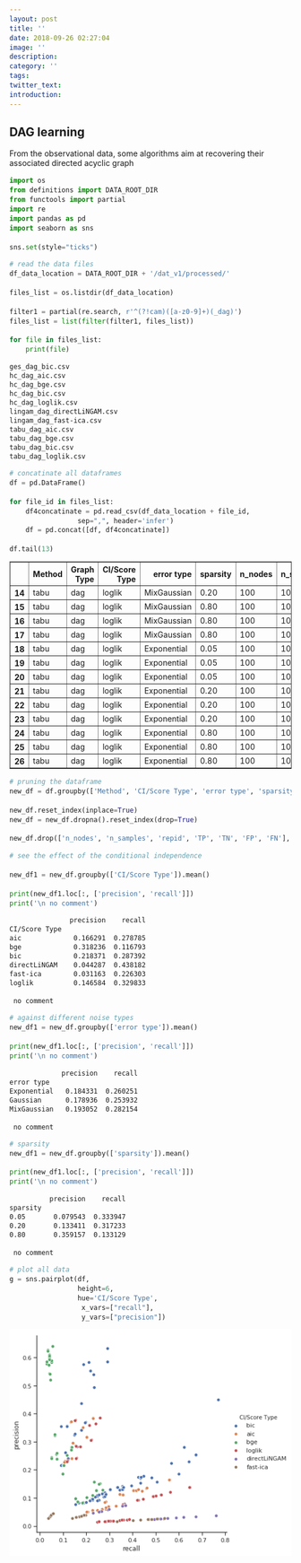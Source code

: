 ```yaml
---
layout: post
title: ''
date: 2018-09-26 02:27:04
image: ''
description:
category: ''
tags:
twitter_text:
introduction:
---
```

## DAG learning

From the observational data, some algorithms aim at recovering their associated directed acyclic graph


```python
import os
from definitions import DATA_ROOT_DIR
from functools import partial
import re
import pandas as pd
import seaborn as sns

sns.set(style="ticks")
```


```python
# read the data files
df_data_location = DATA_ROOT_DIR + '/dat_v1/processed/'

files_list = os.listdir(df_data_location)

filter1 = partial(re.search, r'^(?!cam)([a-z0-9]+)(_dag)')
files_list = list(filter(filter1, files_list))

for file in files_list:
    print(file)
```

    ges_dag_bic.csv
    hc_dag_aic.csv
    hc_dag_bge.csv
    hc_dag_bic.csv
    hc_dag_loglik.csv
    lingam_dag_directLiNGAM.csv
    lingam_dag_fast-ica.csv
    tabu_dag_aic.csv
    tabu_dag_bge.csv
    tabu_dag_bic.csv
    tabu_dag_loglik.csv



```python
# concatinate all dataframes
df = pd.DataFrame()

for file_id in files_list:
    df4concatinate = pd.read_csv(df_data_location + file_id,
                 sep=",", header='infer')
    df = pd.concat([df, df4concatinate])

df.tail(13)
```




<div>
<style scoped>
    .dataframe tbody tr th:only-of-type {
        vertical-align: middle;
    }

    .dataframe tbody tr th {
        vertical-align: top;
    }

    .dataframe thead th {
        text-align: right;
    }
</style>
<table border="1" class="dataframe">
  <thead>
    <tr style="text-align: right;">
      <th></th>
      <th>Method</th>
      <th>Graph Type</th>
      <th>CI/Score Type</th>
      <th>error type</th>
      <th>sparsity</th>
      <th>n_nodes</th>
      <th>n_samples</th>
      <th>repid</th>
      <th>TP</th>
      <th>TN</th>
      <th>FP</th>
      <th>FN</th>
      <th>precision</th>
      <th>recall</th>
    </tr>
  </thead>
  <tbody>
    <tr>
      <th>14</th>
      <td>tabu</td>
      <td>dag</td>
      <td>loglik</td>
      <td>MixGaussian</td>
      <td>0.20</td>
      <td>100</td>
      <td>1000</td>
      <td>2</td>
      <td>639</td>
      <td>351</td>
      <td>3981</td>
      <td>4929</td>
      <td>0.138312</td>
      <td>0.645455</td>
    </tr>
    <tr>
      <th>15</th>
      <td>tabu</td>
      <td>dag</td>
      <td>loglik</td>
      <td>MixGaussian</td>
      <td>0.80</td>
      <td>100</td>
      <td>1000</td>
      <td>0</td>
      <td>955</td>
      <td>3005</td>
      <td>1665</td>
      <td>4275</td>
      <td>0.364504</td>
      <td>0.241162</td>
    </tr>
    <tr>
      <th>16</th>
      <td>tabu</td>
      <td>dag</td>
      <td>loglik</td>
      <td>MixGaussian</td>
      <td>0.80</td>
      <td>100</td>
      <td>1000</td>
      <td>1</td>
      <td>1023</td>
      <td>2937</td>
      <td>1625</td>
      <td>4315</td>
      <td>0.386329</td>
      <td>0.258333</td>
    </tr>
    <tr>
      <th>17</th>
      <td>tabu</td>
      <td>dag</td>
      <td>loglik</td>
      <td>MixGaussian</td>
      <td>0.80</td>
      <td>100</td>
      <td>1000</td>
      <td>2</td>
      <td>620</td>
      <td>3340</td>
      <td>1945</td>
      <td>3995</td>
      <td>0.241715</td>
      <td>0.156566</td>
    </tr>
    <tr>
      <th>18</th>
      <td>tabu</td>
      <td>dag</td>
      <td>loglik</td>
      <td>Exponential</td>
      <td>0.05</td>
      <td>100</td>
      <td>1000</td>
      <td>0</td>
      <td>73</td>
      <td>174</td>
      <td>4016</td>
      <td>5637</td>
      <td>0.017853</td>
      <td>0.295547</td>
    </tr>
    <tr>
      <th>19</th>
      <td>tabu</td>
      <td>dag</td>
      <td>loglik</td>
      <td>Exponential</td>
      <td>0.05</td>
      <td>100</td>
      <td>1000</td>
      <td>1</td>
      <td>87</td>
      <td>160</td>
      <td>3970</td>
      <td>5683</td>
      <td>0.021444</td>
      <td>0.352227</td>
    </tr>
    <tr>
      <th>20</th>
      <td>tabu</td>
      <td>dag</td>
      <td>loglik</td>
      <td>Exponential</td>
      <td>0.05</td>
      <td>100</td>
      <td>1000</td>
      <td>2</td>
      <td>69</td>
      <td>178</td>
      <td>4038</td>
      <td>5615</td>
      <td>0.016801</td>
      <td>0.279352</td>
    </tr>
    <tr>
      <th>21</th>
      <td>tabu</td>
      <td>dag</td>
      <td>loglik</td>
      <td>Exponential</td>
      <td>0.20</td>
      <td>100</td>
      <td>1000</td>
      <td>0</td>
      <td>440</td>
      <td>550</td>
      <td>4111</td>
      <td>4799</td>
      <td>0.096682</td>
      <td>0.444444</td>
    </tr>
    <tr>
      <th>22</th>
      <td>tabu</td>
      <td>dag</td>
      <td>loglik</td>
      <td>Exponential</td>
      <td>0.20</td>
      <td>100</td>
      <td>1000</td>
      <td>1</td>
      <td>557</td>
      <td>433</td>
      <td>4063</td>
      <td>4847</td>
      <td>0.120563</td>
      <td>0.562626</td>
    </tr>
    <tr>
      <th>23</th>
      <td>tabu</td>
      <td>dag</td>
      <td>loglik</td>
      <td>Exponential</td>
      <td>0.20</td>
      <td>100</td>
      <td>1000</td>
      <td>2</td>
      <td>416</td>
      <td>574</td>
      <td>4115</td>
      <td>4795</td>
      <td>0.091812</td>
      <td>0.420202</td>
    </tr>
    <tr>
      <th>24</th>
      <td>tabu</td>
      <td>dag</td>
      <td>loglik</td>
      <td>Exponential</td>
      <td>0.80</td>
      <td>100</td>
      <td>1000</td>
      <td>0</td>
      <td>620</td>
      <td>3340</td>
      <td>1556</td>
      <td>4384</td>
      <td>0.284926</td>
      <td>0.156566</td>
    </tr>
    <tr>
      <th>25</th>
      <td>tabu</td>
      <td>dag</td>
      <td>loglik</td>
      <td>Exponential</td>
      <td>0.80</td>
      <td>100</td>
      <td>1000</td>
      <td>1</td>
      <td>871</td>
      <td>3089</td>
      <td>1976</td>
      <td>3964</td>
      <td>0.305936</td>
      <td>0.219949</td>
    </tr>
    <tr>
      <th>26</th>
      <td>tabu</td>
      <td>dag</td>
      <td>loglik</td>
      <td>Exponential</td>
      <td>0.80</td>
      <td>100</td>
      <td>1000</td>
      <td>2</td>
      <td>601</td>
      <td>3359</td>
      <td>997</td>
      <td>4943</td>
      <td>0.376095</td>
      <td>0.151768</td>
    </tr>
  </tbody>
</table>
</div>




```python
# pruning the dataframe
new_df = df.groupby(['Method', 'CI/Score Type', 'error type', 'sparsity']).mean()

new_df.reset_index(inplace=True)
new_df = new_df.dropna().reset_index(drop=True)

new_df.drop(['n_nodes', 'n_samples', 'repid', 'TP', 'TN', 'FP', 'FN'], axis=1, inplace=True)
```


```python
# see the effect of the conditional independence

new_df1 = new_df.groupby(['CI/Score Type']).mean()

print(new_df1.loc[:, ['precision', 'recall']])
print('\n no comment')
```

                   precision    recall
    CI/Score Type                     
    aic             0.166291  0.278785
    bge             0.318236  0.116793
    bic             0.218371  0.287392
    directLiNGAM    0.044287  0.438182
    fast-ica        0.031163  0.226303
    loglik          0.146584  0.329833
    
     no comment



```python
# against different noise types
new_df1 = new_df.groupby(['error type']).mean()

print(new_df1.loc[:, ['precision', 'recall']])
print('\n no comment')
```

                 precision    recall
    error type                      
    Exponential   0.184331  0.260251
    Gaussian      0.178936  0.253932
    MixGaussian   0.193052  0.282154
    
     no comment



```python
# sparsity
new_df1 = new_df.groupby(['sparsity']).mean()

print(new_df1.loc[:, ['precision', 'recall']])
print('\n no comment')
```

              precision    recall
    sparsity                     
    0.05       0.079543  0.333947
    0.20       0.133411  0.317233
    0.80       0.359157  0.133129
    
     no comment



```python
# plot all data
g = sns.pairplot(df, 
                 height=6,
                 hue='CI/Score Type',
                  x_vars=["recall"],
                  y_vars=["precision"])
```


![png](/images/2018-09-26-DAG_learning_8_0.png)

